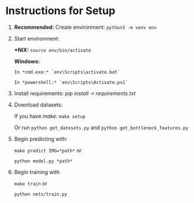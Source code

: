 # Instructions for Setup

1. **Recommended:** Create environment: `python3 -m venv env`

2. Start environment:

   **\*NIX:** `source env/bin/activate`

   **Windows:**

       In *cmd.exe:* `env\Scripts\activate.bat`

       In *powershell:* `env\Scripts\Activate.ps1`

3. Install requirements: *pip install -r requirements.txt*
4. Download datasets:

   If you have *make*: `make setup`

   Or run `python get_datesets.py` and `python get_bottleneck_features.py`

5. Begin predicting with:

   `make predict IMG=*path*` or

   `python model.py *path*`

6. Begin training with

   `make train` or

   `python nets/train.py`
